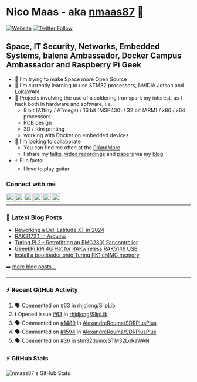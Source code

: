 # Nico Maas - aka [nmaas87][website] 👋

[![Website](https://img.shields.io/website?label=nico-maas.de&style=for-the-badge&url=https%3A%2F%2Fwww.nico-maas.de)](https://www.nico-maas.de)
[![Twitter Follow](https://img.shields.io/twitter/follow/nmaas87?color=1DA1F2&logo=twitter&style=for-the-badge)](https://twitter.com/intent/follow?original_referer=https%3A%2F%2Fgithub.com%2Fnmaas87&screen_name=nmaas87)

## Space, IT Security, Networks, Embedded Systems, balena Ambassador, Docker Campus Ambassador and Raspberry Pi Geek

- 🔭 I'm trying to make Space more Open Source
- 🌱 I'm currently learning to use STM32 processors, NVIDIA Jetson and LoRaWAN
- 🎉 Projects involving the use of a soldering iron spark my interest, as I hack both in hardware and software, i.e.
  - 8 bit (ATtiny / ATmega) / 16 bit (MSP430) / 32 bit (ARM) / x86 / x64 processors
  - PCB design
  - 3D / fdm printing
  - working with Docker on embedded devices
- 👯 I'm looking to collaborate
  - You can find me often at the [PiAndMore][piandmore]
  - I share my [talks], [video recordings] and [papers] via my [blog][website]
- ⚡ Fun facts:
  - I love to play guitar

### Connect with me

[<img align="left" alt="nico-maas.de" width="22px" src="https://cdn.simpleicons.org/wordpress" />][website]
[<img align="left" alt="nicomaas | Keybase" width="22px" src="https://cdn.simpleicons.org/keybase" />][keybase]
[<img align="left" alt="nmaas87 | Twitter" width="22px" src="https://cdn.simpleicons.org/twitter" />][twitter]
[<img align="left" alt="@nmaas87@chaos.social | Mastodon" width="22px" src="https://cdn.simpleicons.org/mastodon" />][mastodon]
[<img align="left" alt="nicomaas | LinkedIn" width="22px" src="https://cdn.simpleicons.org/linkedin" />][linkedin]
[<img align="left" alt="nmaas87 | Hackster" width="22px" src="https://cdn.simpleicons.org/hackster" />][hackster]



<br />

---

### 📕 Latest Blog Posts

<!-- BLOG-POST-LIST:START -->
- [Reworking a Dell Latitude XT in 2024](https://www.nico-maas.de/?p=2715)
- [RAK3172T in Arduino](https://www.nico-maas.de/?p=2693)
- [Turing Pi 2 - Retrofitting an EMC2301 Fancontroller](https://www.nico-maas.de/?p=2702)
- [GeeekPi RPi 4G Hat for RAKwireless RAK5146 USB](https://www.nico-maas.de/?p=2678)
- [Install a bootloader onto Turing RK1 eMMC memory](https://www.nico-maas.de/?p=2669)
<!-- BLOG-POST-LIST:END -->

➡️ [more blog posts...](https://www.nico-maas.de)

---

### :zap: Recent GitHub Activity
  
<!--START_SECTION:activity-->
1. 🗣 Commented on [#63](https://github.com/rhjdjong/SlipLib/issues/63#issuecomment-2859172231) in [rhjdjong/SlipLib](https://github.com/rhjdjong/SlipLib)
2. ❗ Opened issue [#63](https://github.com/rhjdjong/SlipLib/issues/63) in [rhjdjong/SlipLib](https://github.com/rhjdjong/SlipLib)
3. 🗣 Commented on [#1489](https://github.com/AlexandreRouma/SDRPlusPlus/issues/1489#issuecomment-2844261076) in [AlexandreRouma/SDRPlusPlus](https://github.com/AlexandreRouma/SDRPlusPlus)
4. 🗣 Commented on [#1594](https://github.com/AlexandreRouma/SDRPlusPlus/issues/1594#issuecomment-2835893362) in [AlexandreRouma/SDRPlusPlus](https://github.com/AlexandreRouma/SDRPlusPlus)
5. 🗣 Commented on [#36](https://github.com/stm32duino/STM32LoRaWAN/issues/36#issuecomment-2504584446) in [stm32duino/STM32LoRaWAN](https://github.com/stm32duino/STM32LoRaWAN)
<!--END_SECTION:activity-->

### :zap: GitHub Stats

  <img align="left" alt="nmaas87's GitHub Stats" src="https://github-readme-stats.codestackr.vercel.app/api?username=nmaas87&show_icons=true&hide_border=true" />


[website]: https://www.nico-maas.de
[twitter]: https://twitter.com/nmaas87
[linkedin]: https://linkedin.com/in/nicomaas
[keybase]: https://keybase.io/nicomaas
[hackster]: https://www.hackster.io/nmaas87
[mastodon]: https://chaos.social/@nmaas87
[piandmore]: https://piandmore.de/en/
[talks]: https://www.nico-maas.de/?cat=392
[video recordings]: https://www.nico-maas.de/?page_id=1244
[papers]: https://www.nico-maas.de/?cat=301
